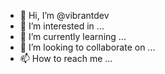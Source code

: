- 👋 Hi, I’m @vibrantdev
- 👀 I’m interested in ...
- 🌱 I’m currently learning ...
- 💞️ I’m looking to collaborate on ...
- 📫 How to reach me ...

<!---
vibrantdev/vibrantdev is a ✨ special ✨ repository because its `README.md` (this file) appears on your GitHub profile.
You can click the Preview link to take a look at your changes.
--->

